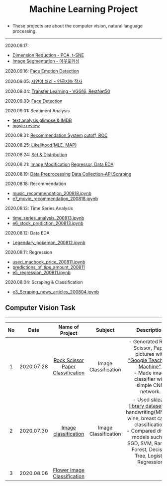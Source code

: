 # <p align="center"> Machine Learning Project </p>

- These projects are about the computer vision, natural language processing.

---

2020.09.17: 
- [Dimension Reduction - PCA, t-SNE](https://github.com/yooonjiwon/Aiffel/blob/master/practice/dimension_reduction_200917.ipynb)
- [Image Segmentation - 아웃포커싱](https://github.com/yooonjiwon/Aiffel/blob/master/exploration/e14_image_segmentation_200917.ipynb)

2020.09.16: [Face Emotion Detection](https://github.com/yooonjiwon/Aiffel/tree/master/exploration/e12_face2emoji)

2020.09.05: [자연어 처리 - 인공지능 작사](https://github.com/yooonjiwon/Aiffel/blob/master/exploration/e11_songwriter_200908.ipynb)

2020.09.04: [Transfer Learning - VGG16, RestNet50](https://github.com/yooonjiwon/Aiffel/blob/master/practice/vgg16_resnet50_200904.ipynb)

2020.09.03: [Face Detection](https://github.com/yooonjiwon/Aiffel/blob/master/exploration/e10_sticker_200903.ipynb)

2020.09.01: Sentiment Analysis
- [text analysis glimpse & IMDB](https://github.com/yooonjiwon/Aiffel/blob/master/practice/Sentimental_analysis_200901.ipynb)
- [movie review](https://github.com/yooonjiwon/Aiffel/blob/master/exploration/e9_movie_review_sentiment_200901.ipynb)

2020.08.31: 
[Recommendation System](https://github.com/yooonjiwon/Aiffel/blob/master/practice/recomm_system_200831.ipynb)
[cutoff, ROC](https://github.com/yooonjiwon/Aiffel/blob/master/practice/ROC_200831.ipynb)

2020.08.25: [Likelihood(MLE, MAP)](https://github.com/yooonjiwon/Aiffel/blob/master/practice/Likelihood_200825.ipynb)

2020.08.24: [Set & Distribution](https://github.com/yooonjiwon/Aiffel/blob/master/practice/Probability_200824.ipynb)


2020.08.21: 
[Image Modification](https://github.com/yooonjiwon/Aiffel/blob/master/practice/image_modification_200821.ipynb)
[Regressor, Data EDA](https://github.com/yooonjiwon/Aiffel/blob/master/exploration/e8_house_prediction_200820.ipynb)


2020.08.19: 
[Data Preprocessing](https://github.com/yooonjiwon/Aiffel/blob/master/practice/trade_preprocessing_200819.ipynb)
[Data Collection-API,Scraping](https://github.com/yooonjiwon/Aiffel/blob/master/practice/collecting_data_200819.ipynb)


2020.08.18: Recommendation
- [music_recommendation_200818.ipynb](https://github.com/yooonjiwon/Aiffel/blob/master/practice/music_recommendation_200818.ipynb)
- [e7_movie_recommendation_200818.ipynb](https://github.com/yooonjiwon/Aiffel/blob/master/exploration/e7_movie_recommendation_200818.ipynb)


2020.08.13: Time Series Analysis
- [time_series_analysis_200813.ipynb](https://github.com/yooonjiwon/Aiffel/blob/master/practice/time_series_analysis_200813.ipynb)
- [e6_stock_prediction_200813.ipynb](https://github.com/yooonjiwon/Aiffel/blob/master/exploration/e6_stock_prediction_200813.ipynb)


2020.08.12: Data EDA
- [Legendary_pokemon_200812.ipynb](https://github.com/yooonjiwon/Aiffel/blob/master/practice/Legendary_pokemon_200812.ipynb)


2020.08.11: Regression
- [used_macbook_price_200811.ipynb](https://github.com/yooonjiwon/Aiffel/blob/master/practice/used_macbook_price_200811.ipynb)
- [predictions_of_tips_amount_200811](https://github.com/yooonjiwon/Aiffel/blob/master/practice/predictions_of_tips_amount_200811.ipynb)
- [e5_regression_200811.ipynb](https://github.com/yooonjiwon/Aiffel/blob/master/exploration/e5_regression_200811.ipynb)




2020.08.04: Scraping & Classification
- [e3_Scraping_news_articles_200804.ipynb](https://github.com/yooonjiwon/Aiffel/blob/master/exploration/e3_Scraping_news_articles_200804.ipynb) 

## Computer Vision Task
---

|No	|Date	| Name of Project	| Subject	| Description	|
| :---: | :---:	| :---:	| :---:	| :---:	|
|1	|2020.07.28	|[Rock Scissor Paper Classification](https://github.com/yooonjiwon/Aiffel/blob/master/exploration/e1_Rock_Scissor_Paper_200728.ipynb) | Image Classification | - Generated Rock, Scissor, Paper pictures with ["Google Teachable Machine"](https://teachablemachine.withgoogle.com/).<br> - Made image classifier with simple CNN network. |
|2	|2020.07.30	|[Image classification](https://github.com/yooonjiwon/Aiffel/blob/master/exploration/e2_Image_classification_200730.ipynb) | Image Classification | - Used [sklearn library datasets](https://scikit-learn.org/stable/modules/classes.html#module-sklearn.datasets) of handwriting(MNIST), wine, breast cancer classification. <br>- Compared diverse models such as SGD, SVM, Random Forest, Decision Tree, Logistic Regression |
|3	|2020.08.06	|[Flower Image Classification](https://github.com/yooonjiwon/Aiffel/blob/master/exploration/e4_flower_image_classification_200806.ipynb)




